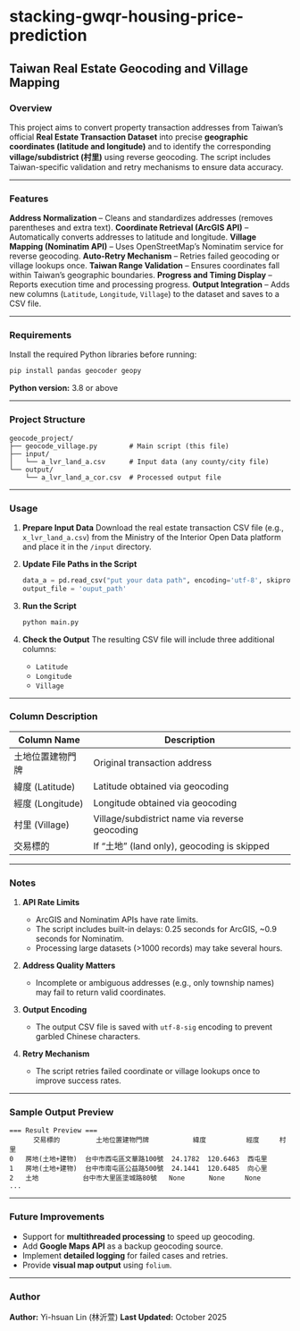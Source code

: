 # stacking-gwqr-housing-price-prediction


## Taiwan Real Estate Geocoding and Village Mapping

### Overview

This project aims to convert property transaction addresses from Taiwan’s official **Real Estate Transaction Dataset** into precise **geographic coordinates (latitude and longitude)** and to identify the corresponding **village/subdistrict (村里)** using reverse geocoding.
The script includes Taiwan-specific validation and retry mechanisms to ensure data accuracy.

---

### Features

**Address Normalization** – Cleans and standardizes addresses (removes parentheses and extra text).
**Coordinate Retrieval (ArcGIS API)** – Automatically converts addresses to latitude and longitude.
**Village Mapping (Nominatim API)** – Uses OpenStreetMap’s Nominatim service for reverse geocoding.
**Auto-Retry Mechanism** – Retries failed geocoding or village lookups once.
**Taiwan Range Validation** – Ensures coordinates fall within Taiwan’s geographic boundaries.
**Progress and Timing Display** – Reports execution time and processing progress.
**Output Integration** – Adds new columns (`Latitude`, `Longitude`, `Village`) to the dataset and saves to a CSV file.

---

### Requirements

Install the required Python libraries before running:

```bash
pip install pandas geocoder geopy
```

**Python version:** 3.8 or above

---

### Project Structure

```
geocode_project/
├── geocode_village.py        # Main script (this file)
├── input/
│   └── a_lvr_land_a.csv      # Input data (any county/city file)
└── output/
    └── a_lvr_land_a_cor.csv  # Processed output file
```

---

### Usage

1. **Prepare Input Data**
   Download the real estate transaction CSV file (e.g., `x_lvr_land_a.csv`) from the Ministry of the Interior Open Data platform and place it in the `/input` directory.

2. **Update File Paths in the Script**

   ```python
   data_a = pd.read_csv("put your data path", encoding='utf-8', skiprows=[1])
   output_file = 'ouput_path'
   ```

3. **Run the Script**

   ```bash
   python main.py
   ```

4. **Check the Output**
   The resulting CSV file will include three additional columns:

   * `Latitude`
   * `Longitude`
   * `Village`

---

###  Column Description

| Column Name    | Description                                    |
| -------------- | ---------------------------------------------- |
| 土地位置建物門牌       | Original transaction address                   |
| 緯度 (Latitude)  | Latitude obtained via geocoding                |
| 經度 (Longitude) | Longitude obtained via geocoding               |
| 村里 (Village)   | Village/subdistrict name via reverse geocoding |
| 交易標的           | If “土地” (land only), geocoding is skipped      |

---

### Notes

1. **API Rate Limits**

   * ArcGIS and Nominatim APIs have rate limits.
   * The script includes built-in delays: 0.25 seconds for ArcGIS, ~0.9 seconds for Nominatim.
   * Processing large datasets (>1000 records) may take several hours.

2. **Address Quality Matters**

   * Incomplete or ambiguous addresses (e.g., only township names) may fail to return valid coordinates.

3. **Output Encoding**

   * The output CSV file is saved with `utf-8-sig` encoding to prevent garbled Chinese characters.

4. **Retry Mechanism**

   * The script retries failed coordinate or village lookups once to improve success rates.

---

### Sample Output Preview

```text
=== Result Preview ===
      交易標的         土地位置建物門牌           緯度          經度     村里
0   房地(土地+建物)  台中市西屯區文華路100號  24.1782  120.6463  西屯里
1   房地(土地+建物)  台中市南屯區公益路500號  24.1441  120.6485  向心里
2   土地           台中市大里區塗城路80號   None      None     None
...
```

---

### Future Improvements

* Support for **multithreaded processing** to speed up geocoding.
* Add **Google Maps API** as a backup geocoding source.
* Implement **detailed logging** for failed cases and retries.
* Provide **visual map output** using `folium`.

---

###  Author

**Author:** Yi-hsuan Lin (林沂萱)
**Last Updated:** October 2025
